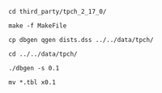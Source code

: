 `cd third_party/tpch_2_17_0/`

`make -f MakeFile`

`cp dbgen qgen dists.dss ../../data/tpch/`

`cd ../../data/tpch/`

`./dbgen -s 0.1 `

`mv *.tbl x0.1`
